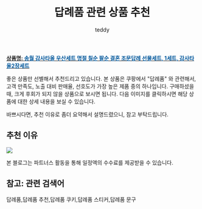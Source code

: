 ﻿---
layout: post
title:  "답례품 관련 상품 추천"
author: teddy
categories: [ 가구/인테리어 ]
tags: [답례품,답례품 추천,답례품 쿠키,답례품 스티커,답례품 문구]
image: https://static.coupangcdn.com/image/vendor_inventory/8707/e6145714ea9a1757fb9ae211475655a3279e0212fa7833920f14483022d0.jpg 
description: "쿠팡에서 답례품 관련 상품으로 가장 고객 선호도가 높은 제품 중 하나입니다."
---

<a href="https://link.coupang.com/re/AFFSDP?lptag=AF3256674&pageKey=6706570804&itemId=15553301381&vendorItemId=82772428122&traceid=V0-153-0b5e9a83f1350912&requestid=20221226230756955017525"><b>상품명: <font color='#01579B'>송월 감사타올 우산세트 명절 칠순 팔순 결혼 조문답례 선물세트, 1세트, 감사타올2장세트</font></b></a>

좋은 상품만 선별해서 추천드리고 있습니다.
본 상품은 쿠팡에서 "답례품" 와 관련해서, 고객 만족도, 노출 대비 판매율, 선호도가 가장 높은 제품 중의 하나입니다.
구매하셨을 때, 크게 후회가 되지 않을 상품으로 보시면 됩니다. 
다음 이미지를 클릭하시면 해당 상품에 대한 상세 내용을 보실 수 있습니다.

바쁘시다면, 추천 이유로 좀더 요약해서 설명드렸으니, 참고 부탁드립니다.

## 추천 이유 

<a href="https://link.coupang.com/re/AFFSDP?lptag=AF3256674&pageKey=6706570804&itemId=15553301381&vendorItemId=82772428122&traceid=V0-153-0b5e9a83f1350912&requestid=20221226230756955017525"><img src="https://thumbnail6.coupangcdn.com/thumbnails/remote/q89/image/vendor_inventory/30df/de92aaf07c069e771eceb4ba7aa751b4acf4927d08233cd02e36b64f0b68.jpg"></a> 

본 블로그는 파트너스 활동을 통해 일정액의 수수료를 제공받을 수 있습니다.

## 참고: 관련 검색어    
답례품,답례품 추천,답례품 쿠키,답례품 스티커,답례품 문구